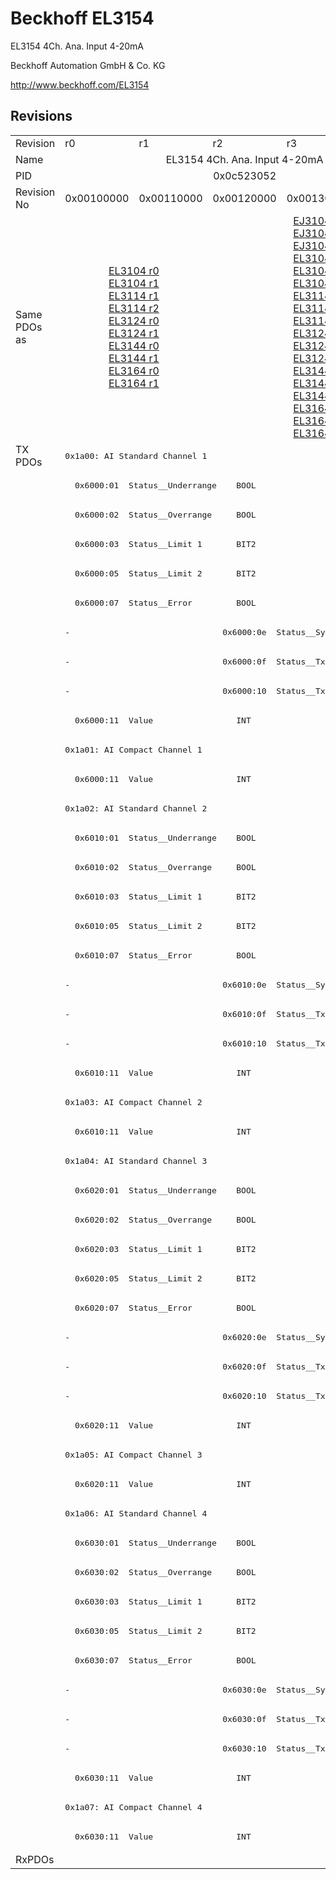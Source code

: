 # Beckhoff EL3154

EL3154 4Ch. Ana. Input 4-20mA

Beckhoff Automation GmbH & Co. KG

http://www.beckhoff.com/EL3154

## Revisions
<table>
<tr>
<td>Revision</td>
<td>r0</td>
<td>r1</td>
<td>r2</td>
<td>r3</td>
<td>r4</td>
</tr>
<tr>
<td>Name</td>
<td colspan=5 align="center">EL3154 4Ch. Ana. Input 4-20mA</td>
</tr>
<tr>
<td>PID</td>
<td colspan=5 align="center">0x0c523052</td>
</tr>
<tr>
<td>Revision No</td>
<td>0x00100000</td>
<td>0x00110000</td>
<td>0x00120000</td>
<td>0x00130000</td>
<td>0x00140000</td>
</tr>
<tr>
<td>Same PDOs as</td>
<td colspan=2 align="center"><a href="EL3104.md">EL3104 r0</a><br/><a href="EL3104.md">EL3104 r1</a><br/><a href="EL3114.md">EL3114 r1</a><br/><a href="EL3114.md">EL3114 r2</a><br/><a href="EL3124.md">EL3124 r0</a><br/><a href="EL3124.md">EL3124 r1</a><br/><a href="EL3144.md">EL3144 r0</a><br/><a href="EL3144.md">EL3144 r1</a><br/><a href="EL3164.md">EL3164 r0</a><br/><a href="EL3164.md">EL3164 r1</a></td>
<td colspan=3 align="center"><a href="EJ3104.md">EJ3104 r3</a><br/><a href="EJ3104.md">EJ3104 r4</a><br/><a href="EJ3104.md">EJ3104 r5</a><br/><a href="EL3104.md">EL3104 r2</a><br/><a href="EL3104.md">EL3104 r3</a><br/><a href="EL3104.md">EL3104 r4</a><br/><a href="EL3114.md">EL3114 r3</a><br/><a href="EL3114.md">EL3114 r4</a><br/><a href="EL3114.md">EL3114 r5</a><br/><a href="EL3124.md">EL3124 r2</a><br/><a href="EL3124.md">EL3124 r3</a><br/><a href="EL3124.md">EL3124 r4</a><br/><a href="EL3144.md">EL3144 r2</a><br/><a href="EL3144.md">EL3144 r3</a><br/><a href="EL3144.md">EL3144 r4</a><br/><a href="EL3164.md">EL3164 r2</a><br/><a href="EL3164.md">EL3164 r3</a><br/><a href="EL3164.md">EL3164 r4</a></td>
</tr>
<tr>
<td rowspan=48 valign=top>TX PDOs</td>
<td colspan=5 align="left"><pre>0x1a00: AI Standard Channel 1</pre></td>
<td></td>
</tr>
<tr>
<td colspan=5 align="left"><pre>  0x6000:01  Status__Underrange    BOOL</pre></td>
</tr>
<tr>
<td colspan=5 align="left"><pre>  0x6000:02  Status__Overrange     BOOL</pre></td>
</tr>
<tr>
<td colspan=5 align="left"><pre>  0x6000:03  Status__Limit 1       BIT2</pre></td>
</tr>
<tr>
<td colspan=5 align="left"><pre>  0x6000:05  Status__Limit 2       BIT2</pre></td>
</tr>
<tr>
<td colspan=5 align="left"><pre>  0x6000:07  Status__Error         BOOL</pre></td>
</tr>
<tr>
<td colspan=2 align="left"><pre>-</pre></td>
<td colspan=3 align="left"><pre>  0x6000:0e  Status__Sync error    BOOL</pre></td>
</tr>
<tr>
<td colspan=2 align="left"><pre>-</pre></td>
<td colspan=3 align="left"><pre>  0x6000:0f  Status__TxPDO State   BOOL</pre></td>
</tr>
<tr>
<td colspan=2 align="left"><pre>-</pre></td>
<td colspan=3 align="left"><pre>  0x6000:10  Status__TxPDO Toggle  BOOL</pre></td>
</tr>
<tr>
<td colspan=5 align="left"><pre>  0x6000:11  Value                 INT</pre></td>
</tr>
<tr>
<td colspan=5 align="left"><pre>0x1a01: AI Compact Channel 1</pre></td>
</tr>
<tr>
<td colspan=5 align="left"><pre>  0x6000:11  Value                 INT</pre></td>
</tr>
<tr>
<td colspan=5 align="left"><pre>0x1a02: AI Standard Channel 2</pre></td>
</tr>
<tr>
<td colspan=5 align="left"><pre>  0x6010:01  Status__Underrange    BOOL</pre></td>
</tr>
<tr>
<td colspan=5 align="left"><pre>  0x6010:02  Status__Overrange     BOOL</pre></td>
</tr>
<tr>
<td colspan=5 align="left"><pre>  0x6010:03  Status__Limit 1       BIT2</pre></td>
</tr>
<tr>
<td colspan=5 align="left"><pre>  0x6010:05  Status__Limit 2       BIT2</pre></td>
</tr>
<tr>
<td colspan=5 align="left"><pre>  0x6010:07  Status__Error         BOOL</pre></td>
</tr>
<tr>
<td colspan=2 align="left"><pre>-</pre></td>
<td colspan=3 align="left"><pre>  0x6010:0e  Status__Sync error    BOOL</pre></td>
</tr>
<tr>
<td colspan=2 align="left"><pre>-</pre></td>
<td colspan=3 align="left"><pre>  0x6010:0f  Status__TxPDO State   BOOL</pre></td>
</tr>
<tr>
<td colspan=2 align="left"><pre>-</pre></td>
<td colspan=3 align="left"><pre>  0x6010:10  Status__TxPDO Toggle  BOOL</pre></td>
</tr>
<tr>
<td colspan=5 align="left"><pre>  0x6010:11  Value                 INT</pre></td>
</tr>
<tr>
<td colspan=5 align="left"><pre>0x1a03: AI Compact Channel 2</pre></td>
</tr>
<tr>
<td colspan=5 align="left"><pre>  0x6010:11  Value                 INT</pre></td>
</tr>
<tr>
<td colspan=5 align="left"><pre>0x1a04: AI Standard Channel 3</pre></td>
</tr>
<tr>
<td colspan=5 align="left"><pre>  0x6020:01  Status__Underrange    BOOL</pre></td>
</tr>
<tr>
<td colspan=5 align="left"><pre>  0x6020:02  Status__Overrange     BOOL</pre></td>
</tr>
<tr>
<td colspan=5 align="left"><pre>  0x6020:03  Status__Limit 1       BIT2</pre></td>
</tr>
<tr>
<td colspan=5 align="left"><pre>  0x6020:05  Status__Limit 2       BIT2</pre></td>
</tr>
<tr>
<td colspan=5 align="left"><pre>  0x6020:07  Status__Error         BOOL</pre></td>
</tr>
<tr>
<td colspan=2 align="left"><pre>-</pre></td>
<td colspan=3 align="left"><pre>  0x6020:0e  Status__Sync error    BOOL</pre></td>
</tr>
<tr>
<td colspan=2 align="left"><pre>-</pre></td>
<td colspan=3 align="left"><pre>  0x6020:0f  Status__TxPDO State   BOOL</pre></td>
</tr>
<tr>
<td colspan=2 align="left"><pre>-</pre></td>
<td colspan=3 align="left"><pre>  0x6020:10  Status__TxPDO Toggle  BOOL</pre></td>
</tr>
<tr>
<td colspan=5 align="left"><pre>  0x6020:11  Value                 INT</pre></td>
</tr>
<tr>
<td colspan=5 align="left"><pre>0x1a05: AI Compact Channel 3</pre></td>
</tr>
<tr>
<td colspan=5 align="left"><pre>  0x6020:11  Value                 INT</pre></td>
</tr>
<tr>
<td colspan=5 align="left"><pre>0x1a06: AI Standard Channel 4</pre></td>
</tr>
<tr>
<td colspan=5 align="left"><pre>  0x6030:01  Status__Underrange    BOOL</pre></td>
</tr>
<tr>
<td colspan=5 align="left"><pre>  0x6030:02  Status__Overrange     BOOL</pre></td>
</tr>
<tr>
<td colspan=5 align="left"><pre>  0x6030:03  Status__Limit 1       BIT2</pre></td>
</tr>
<tr>
<td colspan=5 align="left"><pre>  0x6030:05  Status__Limit 2       BIT2</pre></td>
</tr>
<tr>
<td colspan=5 align="left"><pre>  0x6030:07  Status__Error         BOOL</pre></td>
</tr>
<tr>
<td colspan=2 align="left"><pre>-</pre></td>
<td colspan=3 align="left"><pre>  0x6030:0e  Status__Sync error    BOOL</pre></td>
</tr>
<tr>
<td colspan=2 align="left"><pre>-</pre></td>
<td colspan=3 align="left"><pre>  0x6030:0f  Status__TxPDO State   BOOL</pre></td>
</tr>
<tr>
<td colspan=2 align="left"><pre>-</pre></td>
<td colspan=3 align="left"><pre>  0x6030:10  Status__TxPDO Toggle  BOOL</pre></td>
</tr>
<tr>
<td colspan=5 align="left"><pre>  0x6030:11  Value                 INT</pre></td>
</tr>
<tr>
<td colspan=5 align="left"><pre>0x1a07: AI Compact Channel 4</pre></td>
</tr>
<tr>
<td colspan=5 align="left"><pre>  0x6030:11  Value                 INT</pre></td>
</tr>
<tr>
<td>RxPDOs</td>
<td colspan=5 align="left"></td>
</tr>
</table>
